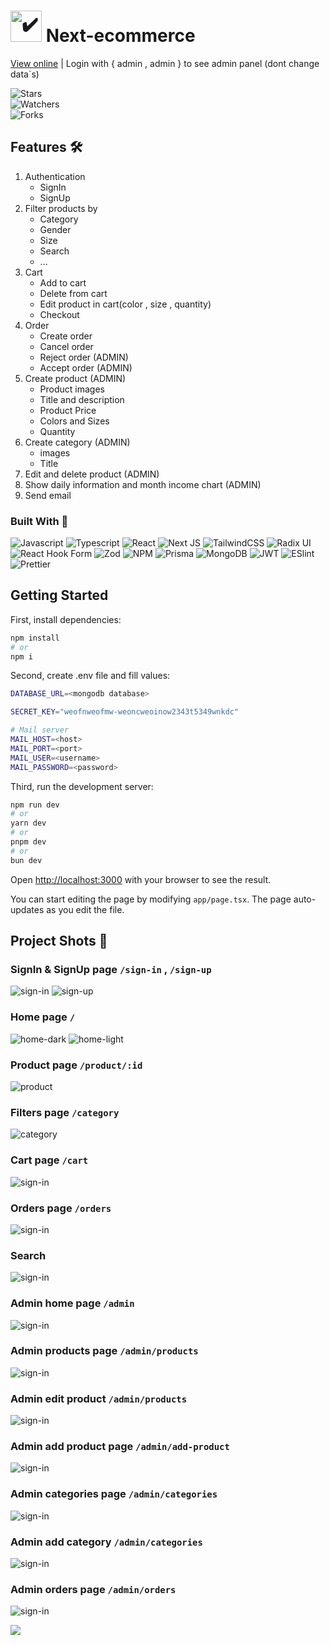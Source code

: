 # <img src="https://pngimg.com/uploads/nike/nike_PNG11.png" alt="✔️" style="width:50px;" /> Next-ecommerce 

[View online](https://next-ecommerce-murex-mu.vercel.app/) | Login with { admin , admin } to see admin panel (dont change data`s)

![Stars](https://img.shields.io/github/stars/MersadHabibi/next-ecommerce.svg)
<br/>
![Watchers](https://img.shields.io/github/watchers/MersadHabibi/next-ecommerce.svg)
<br/>
![Forks](https://img.shields.io/github/forks/MersadHabibi/next-ecommerce.svg)

## Features 🛠️

<ol>
  <li>
    Authentication
    <ul>
      <li>SignIn</li>
      <li>SignUp</li>
    </ul>
  </li>
  <li>
    Filter products by
    <ul>
      <li>Category</li>
      <li>Gender</li>
      <li>Size</li>
      <li>Search</li>
      <li>...</li>
    </ul>
  </li>
  <li>
    Cart
    <ul>
      <li>Add to cart</li>
      <li>Delete from cart</li>
      <li>Edit product in cart(color , size , quantity)</li>
      <li>Checkout</li>
    </ul>
  </li>
  <li>
    Order
    <ul>
      <li>Create order</li>
      <li>Cancel order</li>
      <li>Reject order (ADMIN)</li>
      <li>Accept order (ADMIN)</li>
    </ul>
  </li>
  <li>
    Create product (ADMIN)
    <ul>
      <li>Product images</li>
      <li>Title and description</li>
      <li>Product Price</li>
      <li>Colors and Sizes</li>
      <li>Quantity</li>
    </ul>
  </li>
  <li>
    Create category (ADMIN)
    <ul>
      <li>images</li>
      <li>Title</li>
    </ul>
  </li>
  <li>
    Edit and delete product (ADMIN)
  </li>
  <li>
    Show daily information and month income chart (ADMIN)
  </li>
  <li>
    Send email
  </li>
</ol>

### Built With 🧩

![Javascript](https://img.shields.io/badge/JavaScript-F7DF1E?style=for-the-badge&logo=javascript&logoColor=black)
![Typescript](https://img.shields.io/badge/TypeScript-007ACC?style=for-the-badge&logo=typescript&logoColor=white)
![React](https://img.shields.io/badge/react-%2320232a.svg?style=for-the-badge&logo=react&logoColor=%2361DAFB)
![Next JS](https://img.shields.io/badge/Next-black?style=for-the-badge&logo=next.js&logoColor=white)
![TailwindCSS](https://img.shields.io/badge/tailwindcss-%2338B2AC.svg?style=for-the-badge&logo=tailwind-css&logoColor=white)
![Radix UI](https://img.shields.io/badge/radix%20ui-161618.svg?style=for-the-badge&logo=radix-ui&logoColor=white)
![React Hook Form](https://img.shields.io/badge/React%20Hook%20Form-%23EC5990.svg?style=for-the-badge&logo=reacthookform&logoColor=white)
![Zod](https://img.shields.io/badge/zod-%233068b7.svg?style=for-the-badge&logo=zod&logoColor=white)
![NPM](https://img.shields.io/badge/NPM-%23CB3837.svg?style=for-the-badge&logo=npm&logoColor=white)
![Prisma](https://img.shields.io/badge/Prisma-3982CE?style=for-the-badge&logo=Prisma&logoColor=white)
![MongoDB](https://img.shields.io/badge/MongoDB-4EA94B?style=for-the-badge&logo=mongodb&logoColor=white)
![JWT](https://img.shields.io/badge/JWT-black?style=for-the-badge&logo=JSON%20web%20tokens)
![ESlint](https://img.shields.io/badge/eslint-3A33D1?style=for-the-badge&logo=eslint&logoColor=white)
![Prettier](https://img.shields.io/badge/prettier-1A2C34?style=for-the-badge&logo=prettier&logoColor=F7BA3E)

## Getting Started

First, install dependencies:

```bash
npm install
# or
npm i
```

Second, create .env file and fill values:

```bash
DATABASE_URL=<mongodb database>

SECRET_KEY="weofnweofmw-weoncweoinow2343t5349wnkdc"

# Mail server 
MAIL_HOST=<host>
MAIL_PORT=<port>
MAIL_USER=<username>
MAIL_PASSWORD=<password>
```

Third, run the development server:

```bash
npm run dev
# or
yarn dev
# or
pnpm dev
# or
bun dev
```

Open [http://localhost:3000](http://localhost:3000) with your browser to see the result.

You can start editing the page by modifying `app/page.tsx`. The page auto-updates as you edit the file.

## Project Shots 📸

### SignIn & SignUp page `/sign-in` , `/sign-up`
<img src="https://github.com/MersadHabibi/next-ecommerce/blob/master/public/README-files/sign-in.png?raw=true" alt="sign-in" />
<img src="https://github.com/MersadHabibi/next-ecommerce/blob/master/public/README-files/sign-up.png?raw=true" alt="sign-up" />

### Home page `/`
<img src="https://github.com/MersadHabibi/next-ecommerce/blob/master/public/README-files/home-dark.png?raw=true" alt="home-dark" />
<img src="https://github.com/MersadHabibi/next-ecommerce/blob/master/public/README-files/home-light.png?raw=true" alt="home-light" />

### Product page `/product/:id`
<img src="https://github.com/MersadHabibi/next-ecommerce/blob/master/public/README-files/product.png?raw=true" alt="product" />

### Filters page `/category`
<img src="https://github.com/MersadHabibi/next-ecommerce/blob/master/public/README-files/category.png?raw=true" alt="category" />

### Cart page `/cart`
<img src="https://github.com/MersadHabibi/next-ecommerce/blob/master/public/README-files/cart.png?raw=true" alt="sign-in" />

### Orders page `/orders`
<img src="https://github.com/MersadHabibi/next-ecommerce/blob/master/public/README-files/orders.png?raw=true" alt="sign-in" />

### Search
<img src="https://github.com/MersadHabibi/next-ecommerce/blob/master/public/README-files/search.png?raw=true" alt="sign-in" />

### Admin home page `/admin`
<img src="https://github.com/MersadHabibi/next-ecommerce/blob/master/public/README-files/admin-home.png?raw=true" alt="sign-in" />

### Admin products page `/admin/products`
<img src="https://github.com/MersadHabibi/next-ecommerce/blob/master/public/README-files/admin-products.png?raw=true" alt="sign-in" />

### Admin edit product `/admin/products`
<img src="https://github.com/MersadHabibi/next-ecommerce/blob/master/public/README-files/admin-edit-product.png?raw=true" alt="sign-in" />

### Admin add product page `/admin/add-product`
<img src="https://github.com/MersadHabibi/next-ecommerce/blob/master/public/README-files/admin-add-product.png?raw=true" alt="sign-in" />

### Admin categories page `/admin/categories`
<img src="https://github.com/MersadHabibi/next-ecommerce/blob/master/public/README-files/admin-categories.png?raw=true" alt="sign-in" />

### Admin add category `/admin/categories`
<img src="https://github.com/MersadHabibi/next-ecommerce/blob/master/public/README-files/admin-add-category.png?raw=true" alt="sign-in" />

### Admin orders page `/admin/orders`
<img src="https://github.com/MersadHabibi/next-ecommerce/blob/master/public/README-files/admin-orders.png?raw=true" alt="sign-in" />


![](http://ForTheBadge.com/images/badges/built-with-love.svg)
